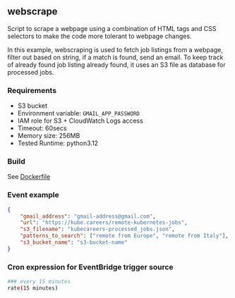 ## webscrape
Script to scrape a webpage using a combination of HTML tags and CSS selectors to make the code more tolerant to webpage changes.

In this example, webscraping is used to fetch job listings from a webpage, filter out based on string, if a match is found, send an email. To keep track of already found job listing already found, it uses an S3 file as database for processed jobs.

### Requirements
- S3 bucket
- Environment variable: `GMAIL_APP_PASSWORD`
- IAM role for S3 + CloudWatch Logs access
- Timeout: 60secs
- Memory size: 256MB
- Tested Runtime: python3.12

### Build
See [Dockerfile](Dockerfile)

### Event example
```json
{
    "gmail_address": "gmail-address@gmail.com",
    "url": "https://kube.careers/remote-kubernetes-jobs",
    "s3_filename": "kubecareers-processed_jobs.json",
    "patterns_to_search": ["remote from Europe", "remote from Italy"],
    "s3_bucket_name": "s3-bucket-name"
}
```

### Cron expression for EventBridge trigger source
```bash
### every 15 minutes
rate(15 minutes)
```
